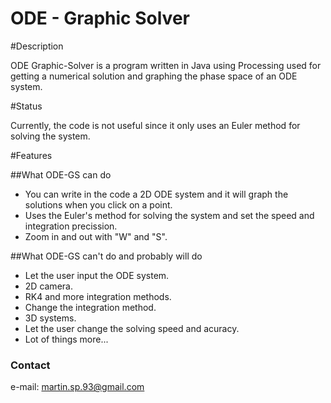 ODE - Graphic Solver
==================

#Description

ODE Graphic-Solver is a program written in Java using Processing used for getting a numerical solution and graphing the phase space of an ODE system.

#Status

Currently, the code is not useful since it only uses an Euler method for solving the system.

#Features

##What ODE-GS can do

- You can write in the code a 2D ODE system and it will graph the solutions when you click on a point.
- Uses the Euler's method for solving the system and set the speed and integration precission.
- Zoom in and out with "W" and "S".

##What ODE-GS can't do and probably will do

- Let the user input the ODE system.
- 2D camera.
- RK4 and more integration methods.
- Change the integration method.
- 3D systems.
- Let the user change the solving speed and acuracy.
- Lot of things more...

### Contact

e-mail: martin.sp.93@gmail.com
